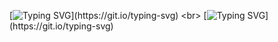 [![Typing SVG](https://readme-typing-svg.herokuapp.com?font=Poppins&weight=200&size=30&pause=1000&color=A947F7&background=AAA5FF00&center=true&vCenter=true&random=false&width=435&lines=Hello!+My+name+is+Marcella.)](https://git.io/typing-svg)
<br>
[![Typing SVG](https://readme-typing-svg.herokuapp.com?font=Poppins&weight=200&size=30&pause=1000&color=9F5DE4DF&background=AAA5FF00&center=true&vCenter=true&random=false&width=435&lines=I'm+frontend+developer.)](https://git.io/typing-svg)
